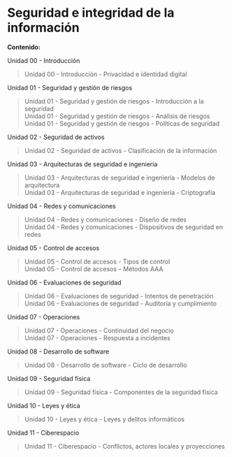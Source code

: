 # Seguridad e integridad de la información  


**Contenido:**

Unidad 00 - Introducción  
>Unidad 00 - Introducción - Privacidad e identidad digital 

Unidad 01 - Seguridad y gestión de riesgos

>Unidad 01 - Seguridad y gestión de riesgos - Introducción a la
seguridad  
>Unidad 01 - Seguridad y gestión de riesgos - Análisis de riesgos  
>Unidad 01 - Seguridad y gestión de riesgos - Políticas de seguridad  

Unidad 02 - Seguridad de activos  
>Unidad 02 - Seguridad de activos - Clasificación de la información  

Unidad 03 - Arquitecturas de seguridad e ingeniería
>Unidad 03 - Arquitecturas de seguridad e ingeniería - Modelos de
arquitectura  
>Unidad 03 - Arquitecturas de seguridad e ingeniería - Criptografía  

Unidad 04 - Redes y comunicaciones  
>Unidad 04 - Redes y comunicaciones - Diseño de redes  
>Unidad 04 - Redes y comunicaciones - Dispositivos de seguridad en
redes  

Unidad 05 - Control de accesos
>Unidad 05 - Control de accesos - Tipos de control  
>Unidad 05 - Control de accesos – Métodos AAA  

Unidad 06 - Evaluaciones de seguridad  
>Unidad 06 - Evaluaciones de seguridad - Intentos de penetración  
>Unidad 06 - Evaluaciones de seguridad - Auditoría y cumplimiento  

Unidad 07 - Operaciones
>Unidad 07 - Operaciones - Continuidad del negocio  
>Unidad 07 - Operaciones - Respuesta a incidentes  

Unidad 08 - Desarrollo de software
>Unidad 08 - Desarrollo de software - Ciclo de desarrollo  

Unidad 09 - Seguridad física
>Unidad 09 - Seguridad física - Componentes de la seguridad física  

Unidad 10 - Leyes y ética
>Unidad 10 - Leyes y ética - Leyes y delitos informáticos  

Unidad 11 - Ciberespacio
>Unidad 11 - Ciberespacio - Conflictos, actores locales y proyecciones  
